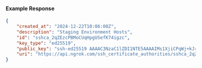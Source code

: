 <!-- Code generated for API Clients. DO NOT EDIT. -->

#### Example Response

```json
{
	"created_at": "2024-12-22T10:06:00Z",
	"description": "Staging Environment Hosts",
	"id": "sshca_2qZEzcPBMoCUqHpgUSefK74igzc",
	"key_type": "ed25519",
	"public_key": "ssh-ed25519 AAAAC3NzaC1lZDI1NTE5AAAAIMs1XjiCPqWj+kJrEhDvTKV8OyVxgct9PceCIF9ENi9S",
	"uri": "https://api.ngrok.com/ssh_certificate_authorities/sshca_2qZEzcPBMoCUqHpgUSefK74igzc"
}
```
